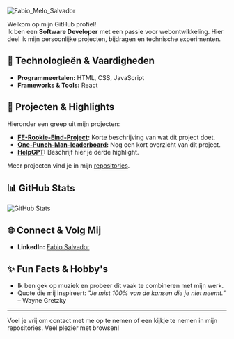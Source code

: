 ![Fabio_Melo_Salvador](https://github.com/user-attachments/assets/a8180716-d034-4f51-9e17-4137b45ffba2)

Welkom op mijn GitHub profiel!  
Ik ben een **Software Developer** met een passie voor webontwikkeling. Hier deel ik mijn persoonlijke projecten, bijdragen en technische experimenten.

## 🔧 Technologieën & Vaardigheden

- **Programmeertalen:** HTML, CSS, JavaScript
- **Frameworks & Tools:** React

## 🚀 Projecten & Highlights

Hieronder een greep uit mijn projecten:

- **[FE-Rookie-Eind-Project](https://github.com/Danielo923/FE-Rookie-Eind-Project):** Korte beschrijving van wat dit project doet.
- **[One-Punch-Man-leaderboard](https://github.com/Danielo923/One-Punch-Man-leaderboard):** Nog een kort overzicht van dit project.
- **[HelpGPT](https://github.com/Danielo923/HelpGPT):** Beschrijf hier je derde highlight.

Meer projecten vind je in mijn [repositories](https://github.com/Danielo923?tab=repositories).

## 📊 GitHub Stats

![GitHub Stats](https://github-readme-stats.vercel.app/api?username=Danielo923&show_icons=true&border_color=FF0000&bg_color=000000&title_color=FF0000&text_color=FF0000&icon_color=FF0000)



## 🌐 Connect & Volg Mij

- **LinkedIn:** [Fabio Salvador](https://www.linkedin.com/in/fabio-salvador-b5345834b/)

## ✨ Fun Facts & Hobby's

- Ik ben gek op muziek en probeer dit vaak te combineren met mijn werk.
- Quote die mij inspireert: *"Je mist 100% van de kansen die je niet neemt."* – Wayne Gretzky

---

Voel je vrij om contact met me op te nemen of een kijkje te nemen in mijn repositories. Veel plezier met browsen!

